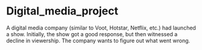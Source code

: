 # Digital_media_project
 A digital media company (similar to Voot, Hotstar, Netflix, etc.) had launched  a show. Initially, the show got a good response, but then witnessed a decline in viewership. The company  wants to figure out what went wrong.
